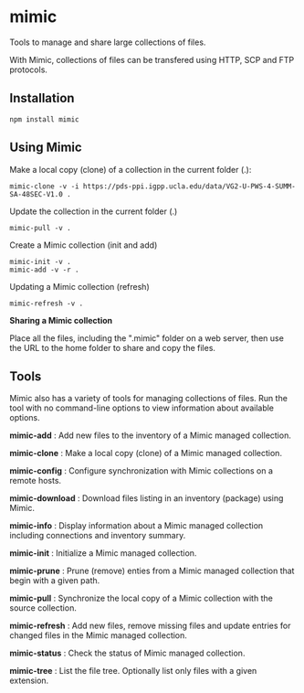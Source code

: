 # mimic

Tools to manage and share large collections of files.

With Mimic, collections of files can be transfered using HTTP, SCP and FTP protocols.

## Installation
```shell
npm install mimic
```

## Using Mimic

Make a local copy (clone) of a collection in the current folder (.):
```shell
mimic-clone -v -i https://pds-ppi.igpp.ucla.edu/data/VG2-U-PWS-4-SUMM-SA-48SEC-V1.0 .
```

Update the collection in the current folder (.)
```shell
mimic-pull -v .
```
Create a Mimic collection (init and add)
```shell
mimic-init -v .
mimic-add -v -r .
```

Updating a Mimic collection (refresh)
```shell
mimic-refresh -v .
```

**Sharing a Mimic collection**

Place all the files, including the ".mimic" folder on a web server, then use the URL to the home folder
to share and copy the files.

## Tools

Mimic also has a variety of tools for managing collections of files. Run the tool with no command-line 
options to view information about available options.

**mimic-add** : Add new files to the inventory of a Mimic managed collection.

**mimic-clone** :  Make a local copy (clone) of a Mimic managed collection.

**mimic-config** : Configure synchronization with Mimic collections on a remote hosts.

**mimic-download** : Download files listing in an inventory (package) using Mimic.

**mimic-info** : Display information about a Mimic managed collection including connections and inventory summary.

**mimic-init** : Initialize a Mimic managed collection.

**mimic-prune** : Prune (remove) enties from a Mimic managed collection that begin with a given path.

**mimic-pull** : Synchronize the local copy of a Mimic collection with the source collection.

**mimic-refresh** : Add new files, remove missing files and update entries for changed files in the Mimic managed collection.

**mimic-status** : Check the status of Mimic managed collection.

**mimic-tree** : List the file tree. Optionally list only files with a given extension.